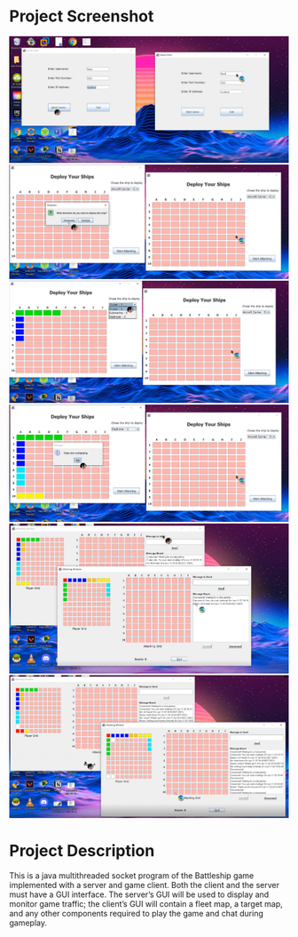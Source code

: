 <h1>Project Screenshot</h1>
<img src="sc1.png">
<img src="sc2.png">
<img src="sc3.png">
<img src="sc4.png">
<img src="sc5.png">
<img src="sc6.png">
<h1>Project Description</h1>
This is a java multithreaded socket program of the Battleship game implemented with a server and game client.
Both the client and the server must have a GUI interface. 
The server’s GUI will be used to display and monitor game traffic; the client’s GUI will contain a fleet map, a target map, and any other components required to play the game
and chat during gameplay.
